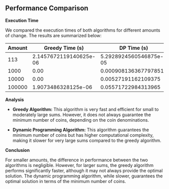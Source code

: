 ## Performance Comparison

**Execution Time**

We compared the execution times of both algorithms for different amounts of change. The results are summarized below:

| Amount | Greedy Time (s) | DP Time (s) |
|---|---|---|
| 113   | 2.1457672119140625e-06 | 5.2928924560546875e-05 |
| 1000  | 0.00             | 0.0009081363677978516   |
| 10000 | 0.00             | 0.00527191162109375    |
| 100000| 1.9073486328125e-06 | 0.05571722984313965   |

**Analysis**

*   **Greedy Algorithm:** This algorithm is very fast and efficient for small to moderately large sums. However, it does not always guarantee the minimum number of coins, depending on the coin denominations.

*   **Dynamic Programming Algorithm:** This algorithm guarantees the minimum number of coins but has higher computational complexity, making it slower for very large sums compared to the greedy algorithm.

**Conclusion**

For smaller amounts, the difference in performance between the two algorithms is negligible. However, for larger sums, the greedy algorithm performs significantly faster, although it may not always provide the optimal solution. The dynamic programming algorithm, while slower, guarantees the optimal solution in terms of the minimum number of coins.
